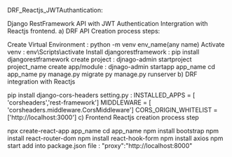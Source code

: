 DRF_Reactjs_JWTAuthantication:

Django RestFramework API with JWT Authentication Intergration with Reactjs frontend.
a) DRF API Creation process steps:

Create Virtual Environment : python -m venv env_name(any name)
Activate venv : env\Scripts\activate
Install djangorestframework : pip install djangorestframework
create project : djnago-admin startproject project_name
create app/module : djnago-admin startapp app_name
cd app_name
py manage.py migrate
py manage.py runserver
b) DRF integration with Reactjs

pip install django-cors-headers
setting.py : INSTALLED_APPS = [ 'corsheaders','rest-framework'] MIDDLEWARE = [ 'corsheaders.middleware.CorsMiddleware'] CORS_ORIGIN_WHITELIST = ['http://localhost:3000']
c) Frontend Reactjs creation process step

npx create-react-app app_name
cd app_name
npm install bootstrap
npm install react-router-dom
npm install react-hook-form
npm install axios
npm start
add into package.json file : "proxy":"http://localhost:8000"
